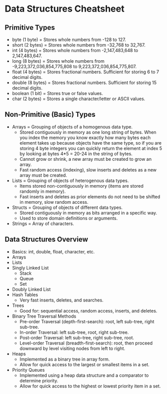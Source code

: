 
# Data Structures Cheatsheet

## Primitive Types
* byte (1 byte) = Stores whole numbers from -128 to 127.
* short	(2 bytes) = Stores whole numbers from -32,768 to 32,767.
* int (4 bytes) = Stores whole numbers from -2,147,483,648 to 2,147,483,647.
* long (8 bytes) = Stores whole numbers from -9,223,372,036,854,775,808 to 9,223,372,036,854,775,807.
* float	(4 bytes) = Stores fractional numbers. Sufficient for storing 6 to 7 decimal digits.
* double (8 bytes) = Stores fractional numbers. Sufficient for storing 15 decimal digits.
* boolean (1 bit) = Stores true or false values.
* char (2 bytes) = Stores a single character/letter or ASCII values.

## Non-Primitive (Basic) Types
* Arrays = Grouping of objects of a homogenous data type.
    - Stored contiguously in memory as one long string of bytes. When you index the memory you know exactly how many bytes each element takes up because objects have the same type, so if you are storing 4 byte integers you can quickly return the element at index 5 by looking at bytes 4*5 = 20-24 in the string of bytes.
    - Cannot grow or shrink, a new array must be created to grow an array.
    - Fast random access (indexing), slow inserts and deletes as a new array must be created.
* Lists = Grouping of objects of heterogenous data types.
    - Items stored non-contiguously in memory (items are stored randomly in memory).
    - Fast inserts and deletes as prior elements do not need to be shifted in memory, slow random access.
* Structs = Grouping of objects of different data types.
    - Stored contiguously in memory as bits arranged in a specific way.
    - Used to store domain definitions or arguments.
* Strings = Array of characters.


















## Data Structures Overview
- Basics: int, double, float, character, etc.
- Arrays
- Lists
- Singly Linked List
    - Stack
    - Queue
    - Set
- Doubly Linked List
- Hash Tables
    - Very fast inserts, deletes, and searches.
- Trees
    - Good for: sequential access, random access, inserts, and deletes.
- Binary Tree Traversal Methods
    - Pre-order Traversal (depth-first-search): root, left sub-tree, right sub-tree.
    - In-order Traversal: left sub-tree, root, right sub-tree.
    - Post-order Traversal: left sub-tree, right sub-tree, root.
    - Level-order Traversal (breadth-first-search): root, then proceed downward by level visiting nodes from left to right.
- Heaps
    - Implemented as a binary tree in array form.
    - Allow for quick access to the largest or smallest items in a set.
- Priority Queues
    - Implemented using a heap data structure and a comparator to determine priority.
    - Allow for quick access to the highest or lowest priority item in a set.




